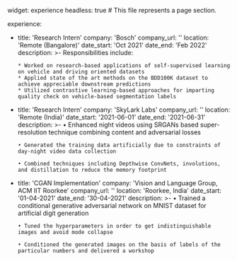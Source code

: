 widget: experience
headless: true  # This file represents a page section.

experience:
  - title: 'Research Intern'
    company: 'Bosch'
    company_url: ''
    location: 'Remote (Bangalore)'
    date_start: 'Oct 2021'
    date_end: 'Feb 2022'
    description: >-
        Responsibilities include:
        
        * Worked on research-based applications of self-supervised learning on vehicle and driving oriented datasets
        * Applied state of the art methods on the BDD100K dataset to achieve appreciable downstream predictions
        * Utilized contrastive learning-based approaches for imparting quality check on vehicle-based segmentation labels
        
  - title: 'Research Intern'
    company: 'SkyLark Labs'
    company_url: ''
    location: 'Remote (India)'
    date_start: '2021-06-01'
    date_end: '2021-06-31'
    description: >-
        • Enhanced night videos using SRGANs based super-resolution technique combining content and adversarial losses

        • Generated the training data artificially due to constraints of day-night video data collection

        • Combined techniques including Depthwise ConvNets, involutions, and distillation to reduce the memory footprint

  - title: 'CGAN Implementation'
    company: 'Vision and Language Group, ACM IIT Roorkee'
    company_url: ''
    location: 'Roorkee, India'
    date_start: '01-04-2021'
    date_end: '30-04-2021'
    description: >-
        • Trained a conditional generative adversarial network on MNIST dataset for artificial digit generation

        • Tuned the hyperparameters in order to get indistinguishable images and avoid mode collapse

        • Conditioned the generated images on the basis of labels of the particular numbers and delivered a workshop
